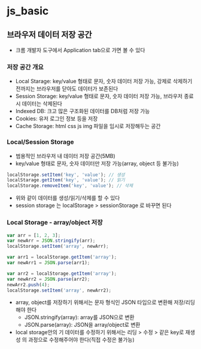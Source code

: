 # js_basic

## 브라우저 데이터 저장 공간
- 크롬 개발자 도구에서 Application tab으로 가면 볼 수 있다
### 저장 공간 개요
- Local Starage: key/value 형태로 문자, 숫자 데이터 저장 가능, 강제로 삭제하기 전까지는 브라우저를 닫아도 데이터가 보존된다
- Session Storage: key/value 형태로 문자, 숫자 데이터 저장 가능, 브라우저 종료 시 데이터는 삭제된다
- Indexed DB: 크고 많은 구조화된 데이터를 DB처럼 저장 가능
- Cookies: 유저 로그인 정보 등을 저장
- Cache Storage: html css js img 파일을 임시로 저장해두는 공간

### Local/Session Storage
- 범용적인 브라우저 내 데이터 저장 공간(5MB)
- key/value 형태로 문자, 숫자 데이터만 저장 가능(array, object 등 불가능)

```js
localStorage.setItem('key', 'value'); // 생성
localStarage.getItem('key', 'value'); // 읽기
localStorage.removeItem('key', 'value'); // 삭제
```
- 위와 같이 데이터를 생성/읽기/삭제를 할 수 있다
- session storage 는 localStorage > sessionStorage 로 바꾸면 된다

### Local Storage - array/object 저장
```js
var arr = [1, 2, 3];
var newArr = JSON.stringify(arr);
localStorage.setItem('array', newArr);

var arr1 = localStorage.getItem('array');
var newArr1 = JSON.parse(arr1);

var arr2 = localStorage.getItem('array');
var newArr2 = JSON.parse(arr2);
newArr2.push(4);
localStorage.setItem('array', newArr2);
```
- array, object를 저장하기 위해서는 문자 형식인 JSON 타입으로 변환해 저장/리딩해야 한다
    - JSON.stringify(array): array를 JSON으로 변환
    - JSON.parse(array): JSON을 array/object로 변환
- local storage안의 기 데이터를 수정하기 위해서는 리딩 > 수정 > 같은 key로 재생성 의 과정으로 수정해주어야 한다(직접 수정은 불가능)

